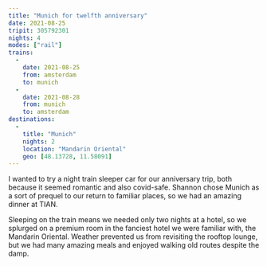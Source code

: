 ```yaml
---
title: "Munich for twelfth anniversary"
date: 2021-08-25
tripit: 305792301
nights: 4
modes: ["rail"]
trains:
  -
    date: 2021-08-25
    from: amsterdam
    to: munich
  -
    date: 2021-08-28
    from: munich
    to: amsterdam
destinations:
  -
    title: "Munich"
    nights: 2
    location: "Mandarin Oriental"
    geo: [48.13728, 11.58091]
---
```


I wanted to try a night train sleeper car for our anniversary trip, both because it seemed romantic and also covid-safe. Shannon chose Munich as a sort of prequel to our return to familiar places, so we had an amazing dinner at TIAN.

Sleeping on the train means we needed only two nights at a hotel, so we splurged on a premium room in the fanciest hotel we were familiar with, the Mandarin Oriental. Weather prevented us from revisiting the rooftop lounge, but we had many amazing meals and enjoyed walking old routes despite the damp.
